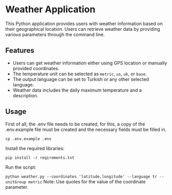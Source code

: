# Weather Application

This Python application provides users with weather information based on their geographical location. Users can retrieve weather data by providing various parameters through the command line.

## Features

- Users can get weather information either using GPS location or manually provided coordinates.
- The temperature unit can be selected as `metric`, `us`, `uk`, or `base`.
- The output language can be set to Turkish or any other selected language.
- Weather data includes the daily maximum temperature and a description.

## Usage

First of all, the .env file needs to be created, for this, a copy of the .env.example file must be created and the necessary fields must be filled in.

`cp .env.example .env`

Install the required libraries:

`pip install -r reqirements.txt`

Run the script:

`python weather.py --coordinates 'latitude,longitude' --language tr --unitGroup metric`
Note: Use quotes for the value of the coordinate parameter.
